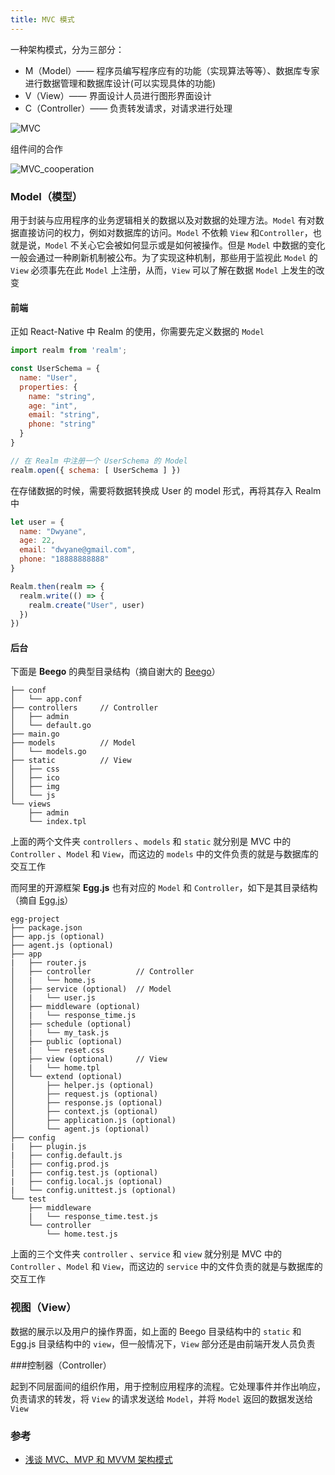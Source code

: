 ```yaml
---
title: MVC 模式
---
```


一种架构模式，分为三部分：

- M（Model）—— 程序员编写程序应有的功能（实现算法等等）、数据库专家进行数据管理和数据库设计(可以实现具体的功能)
- V（View）—— 界面设计人员进行图形界面设计
- C（Controller）—— 负责转发请求，对请求进行处理

![MVC](/Users/H/Documents/GitHub/blog.DoubleWoodH.club/source/_posts/Js/image/MVC.png)

组件间的合作

![MVC_cooperation](/Users/H/Documents/GitHub/blog.DoubleWoodH.club/source/_posts/Js/image/MVC_cooperation.png)

### Model（模型）

用于封装与应用程序的业务逻辑相关的数据以及对数据的处理方法。`Model` 有对数据直接访问的权力，例如对数据库的访问。`Model` 不依赖 `View` 和`Controller`，也就是说，`Model` 不关心它会被如何显示或是如何被操作。但是 `Model` 中数据的变化一般会通过一种刷新机制被公布。为了实现这种机制，那些用于监视此 `Model` 的 `View` 必须事先在此 `Model` 上注册，从而，`View` 可以了解在数据 `Model` 上发生的改变

#### 前端

正如 React-Native 中 Realm 的使用，你需要先定义数据的 `Model`

```js
import realm from 'realm';

const UserSchema = {
  name: "User",
  properties: {
    name: "string",
    age: "int",
    email: "string",
    phone: "string"
  }
}

// 在 Realm 中注册一个 UserSchema 的 Model
realm.open({ schema: [ UserSchema ] })
```

在存储数据的时候，需要将数据转换成 User 的 model 形式，再将其存入 Realm 中

```javascript
let user = {
  name: "Dwyane",
  age: 22,
  email: "dwyane@gmail.com",
  phone: "18888888888"
}

Realm.then(realm => {
  realm.write(() => {
    realm.create("User", user)
  })
})
```

#### 后台

下面是 **Beego** 的典型目录结构（摘自谢大的 [Beego](https://beego.me/docs/intro/)）

```
├── conf
│   └── app.conf
├── controllers     // Controller
│   ├── admin
│   └── default.go
├── main.go
├── models          // Model
│   └── models.go
├── static          // View
│   ├── css
│   ├── ico
│   ├── img
│   └── js
└── views
    ├── admin
    └── index.tpl
```

上面的两个文件夹 `controllers` 、`models` 和 `static` 就分别是 MVC 中的 `Controller` 、`Model` 和 `View`，而这边的 `models` 中的文件负责的就是与数据库的交互工作

而阿里的开源框架 **Egg.js** 也有对应的 `Model` 和 `Controller`，如下是其目录结构（摘自 [Egg.js](https://eggjs.org/zh-cn/basics/structure.html)）

```
egg-project
├── package.json
├── app.js (optional)
├── agent.js (optional)
├── app
|   ├── router.js
│   ├── controller          // Controller
│   |   └── home.js
│   ├── service (optional)  // Model
│   |   └── user.js
│   ├── middleware (optional)
│   |   └── response_time.js
│   ├── schedule (optional)
│   |   └── my_task.js
│   ├── public (optional)
│   |   └── reset.css
│   ├── view (optional)     // View
│   |   └── home.tpl
│   └── extend (optional)
│       ├── helper.js (optional)
│       ├── request.js (optional)
│       ├── response.js (optional)
│       ├── context.js (optional)
│       ├── application.js (optional)
│       └── agent.js (optional)
├── config
|   ├── plugin.js
|   ├── config.default.js
│   ├── config.prod.js
|   ├── config.test.js (optional)
|   ├── config.local.js (optional)
|   └── config.unittest.js (optional)
└── test
    ├── middleware
    |   └── response_time.test.js
    └── controller
        └── home.test.js
```

上面的三个文件夹 `controller` 、`service` 和 `view` 就分别是 MVC 中的 `Controller` 、`Model` 和 `View`，而这边的 `service` 中的文件负责的就是与数据库的交互工作

### 视图（View）

数据的展示以及用户的操作界面，如上面的 Beego 目录结构中的 `static` 和 Egg.js 目录结构中的 `view`，但一般情况下，`View` 部分还是由前端开发人员负责

###控制器（Controller）

起到不同层面间的组织作用，用于控制应用程序的流程。它处理事件并作出响应，负责请求的转发，将 `View` 的请求发送给 `Model`，并将 `Model` 返回的数据发送给 `View`

### 参考

- [浅谈 MVC、MVP 和 MVVM 架构模式](https://draveness.me/mvx)